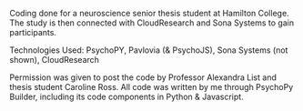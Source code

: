 Coding done for a neuroscience senior thesis student at Hamilton College.
The study is then connected with CloudResearch and Sona Systems to gain participants.

Technologies Used: PsychoPY, Pavlovia (& PsychoJS), Sona Systems (not shown), CloudResearch

Permission was given to post the code by Professor Alexandra List and thesis student Caroline Ross.
All code was written by me through PsychoPy Builder, including its code components in Python & Javascript.
